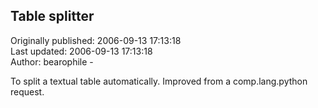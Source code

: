 ## Table splitter  
Originally published: 2006-09-13 17:13:18  
Last updated: 2006-09-13 17:13:18  
Author: bearophile -  
  
To split a textual table automatically. Improved from a comp.lang.python request.